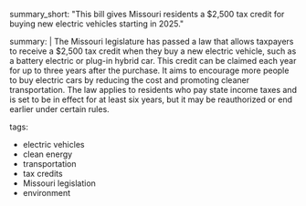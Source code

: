 summary_short: "This bill gives Missouri residents a $2,500 tax credit for buying new electric vehicles starting in 2025."

summary: |
  The Missouri legislature has passed a law that allows taxpayers to receive a $2,500 tax credit when they buy a new electric vehicle, such as a battery electric or plug-in hybrid car. This credit can be claimed each year for up to three years after the purchase. It aims to encourage more people to buy electric cars by reducing the cost and promoting cleaner transportation. The law applies to residents who pay state income taxes and is set to be in effect for at least six years, but it may be reauthorized or end earlier under certain rules.

tags:
  - electric vehicles
  - clean energy
  - transportation
  - tax credits
  - Missouri legislation
  - environment
